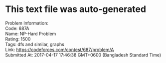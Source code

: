# This text file was auto-generated  
  
Problem Information:  
Code: 687A  
Name: NP-Hard Problem  
Rating: 1500  
Tags: dfs and similar, graphs  
Link: https://codeforces.com/contest/687/problem/A  
Submitted At: 2017-04-17 17:46:38 GMT+0600 (Bangladesh Standard Time)  
